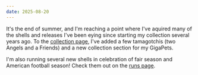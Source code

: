 ```yaml
---
date: 2025-08-20
---
```


It's the end of summer, and I'm reaching a point where I've aquired many of the shells and releases I've been eying since starting my collection several years ago. To the <a href="/tamas/collection">collection page</a>, I've added a few tamagotchis (two Angels and a Friends) and a new collection section for my GigaPets.

I'm also running several new shells in celebration of fair season and American football season! Check them out on the <a href="/tamas/runs">runs page</a>.
